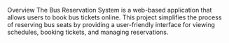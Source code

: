 Overview
The Bus Reservation System is a web-based application that allows users to book bus tickets online. This project simplifies the process of reserving bus seats by providing a user-friendly interface for viewing schedules, booking tickets, and managing reservations.
